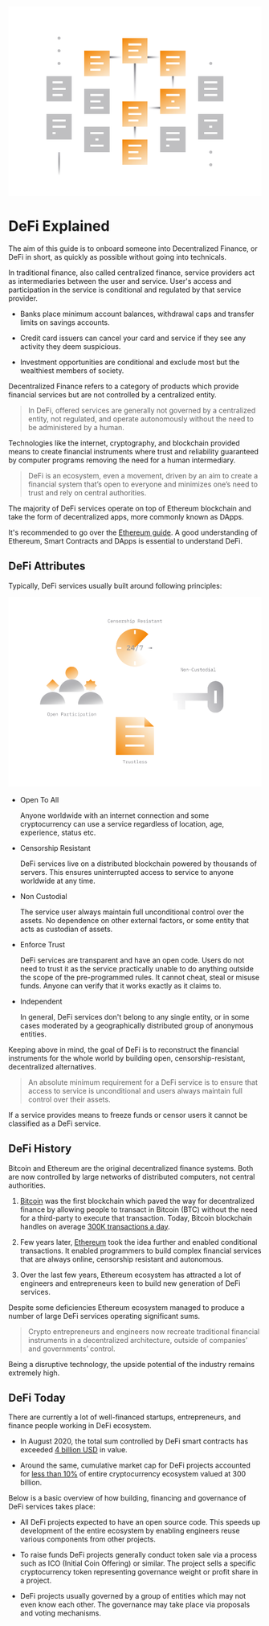 ![](/guides/defi/images/defi-Main-l.png)

# DeFi Explained

The aim of this guide is to onboard someone into Decentralized Finance, or DeFi in short, as quickly as possible without going into technicals.

In traditional finance, also called centralized finance, service providers act as intermediaries between the user and service. User's access and participation in the service is conditional and regulated by that service provider. 

- Banks place minimum account balances, withdrawal caps and transfer limits on savings accounts.

- Credit card issuers can cancel your card and service if they see any activity they deem suspicious. 

- Investment opportunities are conditional and exclude most but the wealthiest members of society.

Decentralized Finance refers to a category of products which provide financial services but are not controlled by a centralized entity.

> In DeFi, offered services are generally not governed by a centralized entity, not regulated, and operate autonomously without the need to be administered by a human.

Technologies like the internet, cryptography, and blockchain provided means to create financial instruments where trust and reliability guaranteed by computer programs removing the need for a human intermediary.

> DeFi is an ecosystem, even a movement, driven by an aim to create a financial system that’s open to everyone and minimizes one’s need to trust and rely on central authorities.

The majority of DeFi services operate on top of Ethereum blockchain and take the form of decentralized apps, more commonly known as DApps. 

It's recommended to go over the [Ethereum guide](/guides/token_guides/ethereum.md). A good understanding of Ethereum, Smart Contracts and DApps is essential to understand DeFi.

## DeFi Attributes

Typically, DeFi services usually built around following principles:

![](./images/defi-attributes-l.png)

- Open To All

    Anyone worldwide with an internet connection and some cryptocurrency can use a service regardless of location, age, experience, status etc. 
    
- Censorship Resistant

    DeFi services live on a distributed blockchain powered by thousands of servers. This ensures uninterrupted access to service to anyone worldwide at any time.

- Non Custodial

    The service user always maintain full unconditional control over the assets. No dependence on other external factors, or some entity that acts as custodian of assets.
    
- Enforce Trust

    DeFi services are transparent and have an open code. Users do not need to trust it as the service practically unable to do anything outside the scope of the pre-programmed rules. It cannot cheat, steal or misuse funds. Anyone can verify that it works exactly as it claims to.

- Independent

    In general, DeFi services don't belong to any single entity, or in some cases moderated by a geographically distributed group of anonymous entities.

Keeping above in mind, the goal of DeFi is to reconstruct the financial instruments for the whole world by building open, censorship-resistant, decentralized alternatives.

> An absolute minimum requirement for a DeFi service is to ensure that access to service is unconditional and users always maintain full control over their assets.

If a service provides means to freeze funds or censor users it cannot be classified as a DeFi service.
    
## DeFi History

Bitcoin and Ethereum are the original decentralized finance systems. Both are now controlled by large networks of distributed computers, not central authorities. 

1. [Bitcoin](/guides/token_guides/bitcoin.md) was the first blockchain which paved the way for decentralized finance by allowing people to transact in Bitcoin (BTC) without the need for a third-party to execute that transaction. Today, Bitcoin blockchain handles on average [300K transactions a day](https://bitinfocharts.com/comparison/bitcoin-transactions.html#1y).

2. Few years later, [Ethereum](/guides/token_guides/ethereum.md) took the idea further and enabled conditional transactions. It enabled programmers to build complex financial services that are always online, censorship resistant and autonomous. 

3. Over the last few years, Ethereum ecosystem has attracted a lot of engineers and entrepreneurs keen to build new generation of DeFi services. 

Despite some deficiencies Ethereum ecosystem managed to produce a number of large DeFi services operating significant sums. 

> Crypto entrepreneurs and engineers now recreate traditional financial instruments in a decentralized architecture, outside of companies’ and governments’ control.

Being a disruptive technology, the upside potential of the industry remains extremely high.

## DeFi Today

There are currently a lot of well-financed startups, entrepreneurs, and finance people working in DeFi ecosystem.

- In August 2020, the total sum controlled by DeFi smart contracts has exceeded [4 billion USD](https://news.bitcoin.com/total-value-locked-in-defi-surpasses-4-billion-eth-up-over-70-last-30-days/) in value.

- Around the same, cumulative market cap for DeFi projects accounted for [less than 10%](https://defimarketcap.io) of entire cryptocurrency ecosystem valued at 300 billion.

Below is a basic overview of how building, financing and governance of DeFi services takes place:

- All DeFi projects expected to have an open source code. This speeds up development of the entire ecosystem by enabling engineers reuse various components from other projects.
        
- To raise funds DeFi projects generally conduct token sale via a process such as ICO (Initial Coin Offering) or similar. The project sells a specific cryptocurrency token representing governance weight or profit share in a project. 

- DeFi projects usually governed by a group of entities which may not even know each other. The governance may take place via proposals and voting mechanisms.
